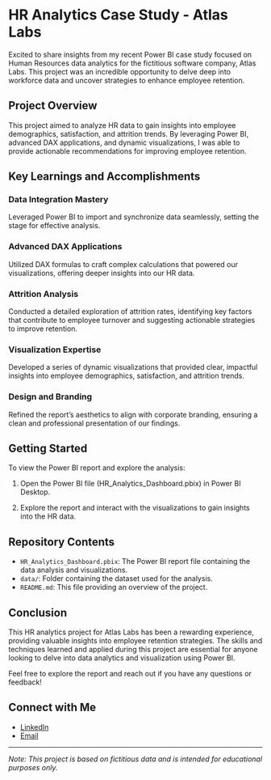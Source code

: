 # HR Analytics Case Study - Atlas Labs

Excited to share insights from my recent Power BI case study focused on Human Resources data analytics for the fictitious software company, Atlas Labs. This project was an incredible opportunity to delve deep into workforce data and uncover strategies to enhance employee retention.

## Project Overview

This project aimed to analyze HR data to gain insights into employee demographics, satisfaction, and attrition trends. By leveraging Power BI, advanced DAX applications, and dynamic visualizations, I was able to provide actionable recommendations for improving employee retention.

## Key Learnings and Accomplishments

### Data Integration Mastery
Leveraged Power BI to import and synchronize data seamlessly, setting the stage for effective analysis.

### Advanced DAX Applications
Utilized DAX formulas to craft complex calculations that powered our visualizations, offering deeper insights into our HR data.

### Attrition Analysis
Conducted a detailed exploration of attrition rates, identifying key factors that contribute to employee turnover and suggesting actionable strategies to improve retention.

### Visualization Expertise
Developed a series of dynamic visualizations that provided clear, impactful insights into employee demographics, satisfaction, and attrition trends.

### Design and Branding
Refined the report’s aesthetics to align with corporate branding, ensuring a clean and professional presentation of our findings.

## Getting Started

To view the Power BI report and explore the analysis:

1. Open the Power BI file (HR_Analytics_Dashboard.pbix) in Power BI Desktop.

2. Explore the report and interact with the visualizations to gain insights into the HR data.

## Repository Contents

- `HR_Analytics_Dashboard.pbix`: The Power BI report file containing the data analysis and visualizations.
- `data/`: Folder containing the dataset used for the analysis.
- `README.md`: This file providing an overview of the project.

## Conclusion

This HR analytics project for Atlas Labs has been a rewarding experience, providing valuable insights into employee retention strategies. The skills and techniques learned and applied during this project are essential for anyone looking to delve into data analytics and visualization using Power BI.

Feel free to explore the report and reach out if you have any questions or feedback!

## Connect with Me

- [LinkedIn](www.linkedin.com/in/dhaval-vipin-shah)
- [Email](mailto:sdhaval97@gmail.com)

---

*Note: This project is based on fictitious data and is intended for educational purposes only.*

